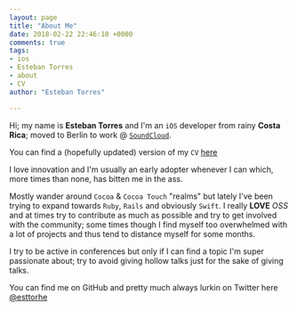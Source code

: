 ```yaml
---
layout: page
title: "About Me"
date: 2018-02-22 22:46:10 +0000
comments: true
tags:
- ios
- Esteban Torres
- about
- CV
author: "Esteban Torres"

---
```


Hi; my name is **Esteban Torres** and I'm an `iOS` developer from rainy **Costa Rica**; moved to Berlin to work @ [`SoundCloud`][soundcloud].

You can find a (hopefully updated) version of my `CV` [here][cv]

I love innovation and I'm usually an early adopter whenever I can which, more times than none, has bitten me in the ass.
<!-- more -->
Mostly wander around `Cocoa` & `Cocoa Touch` "realms" but lately I've been trying to expand towards `Ruby`, `Rails` and obviously `Swift`.
I really **LOVE** _OSS_ and at times try to contribute as much as possible and try to get involved with the community; some times though I find myself too overwhelmed with a lot of projects and thus tend to distance myself for some months.

I try to be active in conferences but only if I can find a topic I'm super passionate about; try to avoid giving hollow talks just for the sake of giving talks.

You can find me on GitHub and pretty much always lurkin on Twitter here [@esttorhe](https://twitter.com/esttorhe)


[soundcloud]:https://soundcloud.com
[cv]:https://estebantorr.es/cv/index.html
